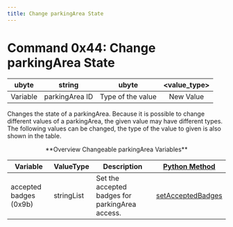 ```yaml
---
title: Change parkingArea State
---
```


# Command 0x44: Change parkingArea State

|  ubyte   |      string       |       ubyte       | <value_type\> |
| :------: | :---------------: | :---------------: | :----------: |
| Variable | parkingArea ID | Type of the value |  New Value   |

Changes the state of a parkingArea. Because it is possible to change
different values of a parkingArea, the given value may have different
types. The following values can be changed, the type of the value to
given is also shown in the table.

<center>**Overview Changeable parkingArea Variables**</center>

| Variable                 | ValueType   | Description       |  [Python Method](../TraCI/Interfacing_TraCI_from_Python.md)    |
| ------------------------ | ----------- | ----------------- | -------------------------------------------------------------- |
| accepted badges (0x9b)   | stringList  | Set the accepted badges for parkingArea access. |  [setAcceptedBadges](https://sumo.dlr.de/pydoc/traci._parkingarea.html#ParkingAreaDomain-setAcceptedBadges) |
